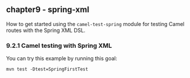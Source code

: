 chapter9 - spring-xml
---------------------

How to get started using the `camel-test-spring` module for testing Camel routes with the Spring XML DSL.

### 9.2.1 Camel testing with Spring XML

You can try this example by running this goal:

    mvn test -Dtest=SpringFirstTest

